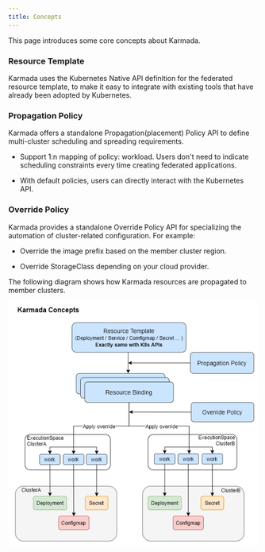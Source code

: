 ```yaml
---
title: Concepts
---
```


This page introduces some core concepts about Karmada.

### Resource Template

Karmada uses the Kubernetes Native API definition for the federated resource template, to make it easy to integrate with existing tools that have already been adopted by Kubernetes.

### Propagation Policy

Karmada offers a standalone Propagation(placement) Policy API to define multi-cluster scheduling and spreading requirements.

- Support 1:n mapping of policy: workload. Users don't need to indicate scheduling constraints every time creating federated applications.

- With default policies, users can directly interact with the Kubernetes API.

### Override Policy

Karmada provides a standalone Override Policy API for specializing the automation of cluster-related configuration. For example:

- Override the image prefix based on the member cluster region.

- Override StorageClass depending on your cloud provider.

The following diagram shows how Karmada resources are propagated to member clusters.

![karmada-resource-relation](../resources/general/karmada-resource-relation.png)
